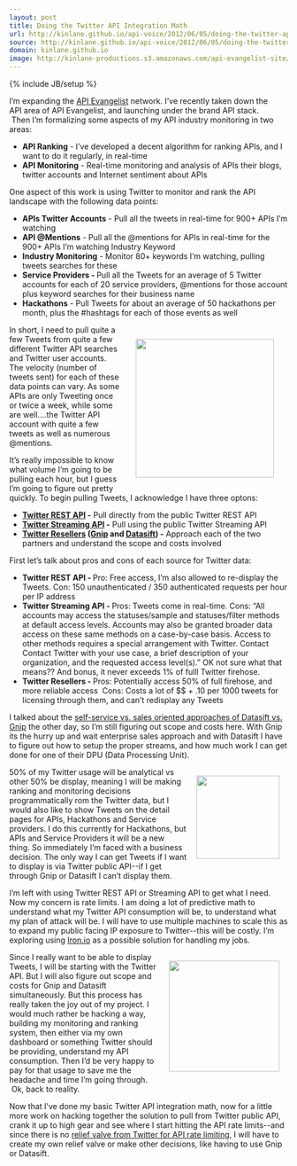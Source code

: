 ```yaml
---
layout: post
title: Doing the Twitter API Integration Math
url: http://kinlane.github.io/api-voice/2012/06/05/doing-the-twitter-api-integration-math/
source: http://kinlane.github.io/api-voice/2012/06/05/doing-the-twitter-api-integration-math/
domain: kinlane.github.io
image: http://kinlane-productions.s3.amazonaws.com/api-evangelist-site/blog/twitter-full-logo-black.png
---
```

{% include JB/setup %}<p><p><img style="padding: 15px;" src="http://kinlane-productions.s3.amazonaws.com/twitter/twitter-full-logo-black.png" alt="" align="right" /></p>
<p>I&rsquo;m expanding the <a title="API Evangelist" href="http://www.apievangelist.com">API Evangelist</a> network.  I&rsquo;ve recently taken down the API area of API Evangelist, and launching under the brand API stack. &nbsp;Then I&rsquo;m formalizing some aspects of my API industry monitoring in two areas:</p>
<ul class="mainlist">
<li><strong>API Ranking</strong> - I&rsquo;ve developed a decent algorithm for ranking APIs, and I want to do it regularly, in real-time</li>
<li><strong>API Monitoring</strong> - Real-time monitoring and analysis of APIs their blogs, twitter accounts and Internet sentiment about APIs</li>
</ul>
<p>One aspect of this work is using Twitter to monitor and rank the API landscape with the following data points:</p>
<ul class="mainlist">
<li><strong>APIs Twitter Accounts</strong> - Pull all the tweets in real-time for 900+ APIs I&rsquo;m watching</li>
<li><strong>API @Mentions</strong> - Pull all the @mentions for APIs in real-time for the 900+ APIs I&rsquo;m watching Industry Keyword</li>
<li><strong>Industry Monitoring</strong> - Monitor 80+ keywords I&rsquo;m watching, pulling tweets searches for these</li>
<li><strong>Service Providers - </strong>Pull all the Tweets for an average of 5 Twitter accounts for each of 20 service providers, @mentions for those account  plus keyword searches for their business name</li>
<li><strong>Hackathons</strong> - Pull Tweets for about an average of 50 hackathons per month, plus the #hashtags for each of those events as well</li>
</ul>
<p><img style="padding: 25px;" src="http://kinlane-productions.s3.amazonaws.com/calculus.png" alt="" width="250" align="right" /></p>
<p>In short, I need to pull quite a few Tweets from quite a few different Twitter API searches and Twitter user accounts.  The velocity (number of tweets sent) for each of these data points can vary.  As some APIs are only Tweeting once or twice a week, while some are well....the Twitter API account with quite a few tweets as well as numerous @mentions.</p>
<p>It&rsquo;s really impossible to know what volume I&rsquo;m going to be pulling each hour, but I guess I&rsquo;m going to figure out pretty quickly.  To begin pulling Tweets, I acknowledge I have three optons:</p>
<ul class="mainlist">
<li><strong><a title="Twitter REST API" href="https://dev.twitter.com/docs/api">Twitter REST API</a> -</strong> Pull directly from the public Twitter REST API</li>
<li><strong><a title="Twitter Streaming API" href="https://dev.twitter.com/docs/streaming-apis">Twitter Streaming API</a> -</strong> Pull using the public Twitter Streaming API</li>
<li><strong><a title="Twitter Resellers" href="/admin/blog/Twitter Resellers">Twitter Resellers</a> (<a title="Gnip" href="http://gnip.com/twitter">Gnip</a> and <a title="Datasift" href="http://datasift.com/">Datasift</a>) -</strong> Approach each of the two partners and understand the scope and costs involved</li>
</ul>
<p>First let&rsquo;s talk about pros and cons of each source for Twitter data:</p>
<ul class="mainlist">
<li><strong>Twitter REST API - </strong>Pro: Free access, I&rsquo;m also allowed to re-display the Tweets.  Con:  150 unauthenticated / 350 authenticated requests per hour per IP address</li>
<li><strong>Twitter Streaming API - </strong>Pros: Tweets come in real-time.  Cons:  &ldquo;All accounts may access the statuses/sample and statuses/filter methods at default access levels. Accounts may also be granted broader data access on these same methods on a case-by-case basis. Access to other methods requires a special arrangement with Twitter. Contact Contact Twitter with your use case, a brief description of your organization, and the requested access level(s).&rdquo;  OK not sure what that means??   And bonus, it never exceeds 1% of fulll Twitter firehose.</li>
<li><strong>Twitter Resellers - </strong>Pros:  Potentially access 50% of full firehose, and more reliable access &nbsp;Cons:  Costs a lot of $$ + .10 per 1000 tweets for licensing through them, and can&rsquo;t redisplay any Tweets</li>
</ul>
<p>I talked about the <a title="self-service vs. sales oriented approaches of Datasift vs. Gnip" href="http://blog.apievangelist.com/2012/06/01/self-service-vs-sales-oriented-web-apis/">self-service vs. sales oriented approaches of Datasift vs. Gnip</a> the other day, so I&rsquo;m still figuring out scope and costs here.  With Gnip its the hurry up and wait enterprise sales approach and with Datasift I have to figure out how to setup the proper streams, and how much work I can get done for one of their DPU (Data Processing Unit).</p>
<p><a title="Gnip" href="http://gnip.com/twitter"><img style="padding: 15px;" src="http://kinlane-productions.s3.amazonaws.com/api-evangelist/gnip/gnip-logo.jpg" alt="" width="150" align="right" /></a></p>
<p>50% of my Twitter usage will be analytical vs other 50% be display, meaning I will be making ranking and monitoring decisions programmatically rom the Twitter data, but I would also like to show Tweets on the detail pages for APIs, Hackathons and Service providers.  I do this currently for Hackathons, but APIs and Service Providers it will be a new thing.   So immediately I&rsquo;m faced with a business decision.  The only way I can get Tweets if I want to display is via Twitter public API--if I get through Gnip or Datasift I can&rsquo;t display them.</p>
<p>I&rsquo;m left with using Twitter REST API or Streaming API to get what I need.  Now my concern is rate limits.  I am doing a lot of predictive math to understand what my Twitter API consumption will be, to understand what my plan of attack will be.  I will have to use multiple machines to scale this as to expand my public facing IP exposure to Twitter--this will be costly.  I&rsquo;m exploring using <a title="Iron.io" href="http://www.iron.io/">Iron.io</a> as a possible solution for handling my jobs.</p>
<p><a title="Datasift" href="http://datasift.com/"><img style="padding: 15px;" src="http://kinlane-productions.s3.amazonaws.com/api-evangelist/datasift/datasift-logo.png" alt="" width="200" align="right" /></a></p>
<p>Since I really want to be able to display Tweets, I will be starting with the Twitter API.  But I will also figure out scope and costs for Gnip and Datasift simultaneously.  But this process has really taken the joy out of my project.  I would much rather be hacking a way, building my monitoring and ranking system, then either via my own dashboard or something Twitter should be providing, understand my API consumption. Then I&rsquo;d be very happy to pay for that usage to save me the headache and time I&rsquo;m going through. &nbsp;Ok, back to reality. &nbsp;</p>
<p>Now that I&rsquo;ve done my basic Twitter API integration math, now for a little more work on hacking together the solution to pull from Twitter public API, crank it up to high gear and see where I start hitting the API rate limits--and since there is no <a href="/admin/blog/relief valve from Twitter for API rate limiting">relief valve from Twitter for API rate limiting</a>, I will have to create my own relief valve or make other decisions, like having to use Gnip or Datasift.</p></p>
